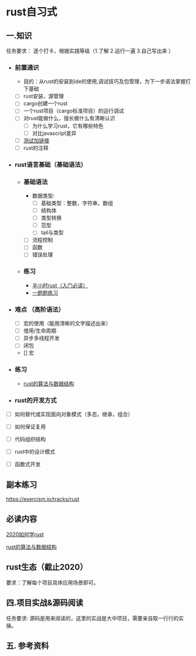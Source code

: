 # rust自习式

## 一.知识 
任务要求： 逐个打卡，根据实践等级（1.了解 2.运行一遍 3.自己写出来 ）

- ### 前置通识
  
  - 目的：从rust的安装到ide的使用,调试技巧及包管理，为下一步语法掌握打下基础
  - [ ] rust安装，源管理
  - [ ] cargo创建一个rust
  - [ ] 一个rust项目（cargo标准项目）的运行调试
  - [ ] 对rust能做什么，擅长做什么有清晰认识 
    - [ ] 为什么学习rust，它有哪些特色
    - [ ] 对比javascript差异
  - [ ] [测试加链接](./book/rust-cheats-cn.pdf)
  - [ ] rust的注释 
  
- ### rust语言基础（基础语法）
  - ### 基础语法  
    - 数据类型:
      - [ ] 基础类型：整数，字符串，数组
      - [ ] 结构体
      - [ ] 类型转换
      - [ ] 范型
      - [ ] tail与类型
      
    -  [ ] 流程控制
    - [ ] 函数
    - [ ] 错误处理
  - ### 练习
    - [半小时rust（入门必读）](https://fasterthanli.me/blog/2020/a-half-hour-to-learn-rust/)
    - [一题题练习](https://exercism.io/tracks/rust)
    

- ### 难点 （高阶语法）
  - [ ] 宏的使用（能用清晰的文字描述出来）
  - [ ] 借用/生命周期
  - [ ] 异步多线程开发
  - [ ] 闭包
  - []  宏
- ### 练习
  - [rust的算法与数据结构](https://www.hackertouch.com/data-structures-and-algorithms.html)


- ### rust的开发方式

- [ ] 如何替代或实现面向对象模式（多态，继承，组合）
- [ ] 如何保证复用
- [ ] 代码组织结构
- [ ] rust中的设计模式
- [ ] 函数式开发

  
## 副本练习
  https://exercism.io/tracks/rust

## 必读内容

[2020如何学rust](https://github.com/pretzelhammer/rust-blog/blob/master/posts/learning-rust-in-2020.md)

[rust的算法与数据结构](https://www.hackertouch.com/data-structures-and-algorithms.html)


## rust生态（截止2020）
要求：了解每个项目具体应用场景即可。


## 四.项目实战&源码阅读
 任务要求:  源码是用来阅读的，这里的实战是大中项目，需要亲自取一行行的实操。




## 五. 参考资料
  
